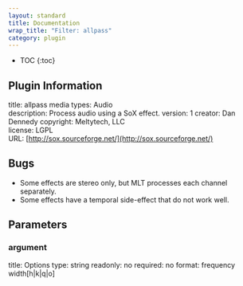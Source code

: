 ```yaml
---
layout: standard
title: Documentation
wrap_title: "Filter: allpass"
category: plugin
---
```

* TOC
{:toc}

## Plugin Information

title: allpass
media types:
Audio  
description: Process audio using a SoX effect.
version: 1
creator: Dan Dennedy
copyright: Meltytech, LLC  
license: LGPL  
URL: [http://sox.sourceforge.net/](http://sox.sourceforge.net/)  

## Bugs

* Some effects are stereo only, but MLT processes each channel separately.
* Some effects have a temporal side-effect that do not work well.


## Parameters

### argument

title: Options  type: string
readonly: no
required: no
format: frequency width[h|k|q|o]  

